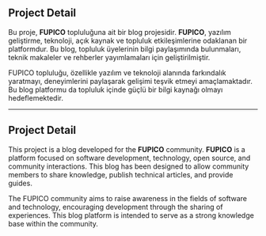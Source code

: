 ## Project Detail

Bu proje, **FUPICO** topluluğuna ait bir blog projesidir. **FUPICO**, yazılım geliştirme, teknoloji, açık kaynak ve topluluk etkileşimlerine odaklanan bir platformdur. Bu blog, topluluk üyelerinin bilgi paylaşımında bulunmaları, teknik makaleler ve rehberler yayımlamaları için geliştirilmiştir.

FUPICO topluluğu, özellikle yazılım ve teknoloji alanında farkındalık yaratmayı, deneyimlerini paylaşarak gelişimi teşvik etmeyi amaçlamaktadır. Bu blog platformu da topluluk içinde güçlü bir bilgi kaynağı olmayı hedeflemektedir.

---

## Project Detail

This project is a blog developed for the **FUPICO** community. **FUPICO** is a platform focused on software development, technology, open source, and community interactions. This blog has been designed to allow community members to share knowledge, publish technical articles, and provide guides.

The FUPICO community aims to raise awareness in the fields of software and technology, encouraging development through the sharing of experiences. This blog platform is intended to serve as a strong knowledge base within the community.

